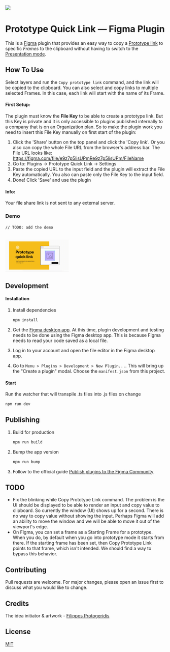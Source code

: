 ![](img/banner.png)

# Prototype Quick Link &mdash; Figma Plugin

This is a [Figma](figma.com) plugin that provides an easy way to
copy a [Prototype link](https://help.figma.com/hc/en-us/articles/360039822654-Share-your-Prototype-with-Others) to specific *Frames* to the clipboard without having to switch to the [Presentation mode](https://help.figma.com/hc/en-us/articles/360040318013-View-Prototypes-with-Presentation-View).



## How To Use

Select layers and run the `Copy prototype link` command, and the link will be copied to the clipboard. You can also select and copy links to multiple selected Frames. In this case, each link will start with the name of its Frame.

#### First Setup:
The plugin must know the **File Key** to be able to create a prototype link. But this Key is private and it is only accessible to plugins published internally to a company that is on an Organization plan. So to make the plugin work you need to insert this File Key manually on first start of the plugin:

1. Click the 'Share' button on the top panel and click the 'Copy link'. Or you also can copy the whole File URL from the browser's address bar. The File URL looks like: https://figma.com/file/e9z7p5lisUPmRe9z7p5lisUPm/FileName
2. Go to: Plugins -> Prototype Quick Link -> Settings
3. Paste the copied URL to the input field and the plugin will extract the File Key automatically. You also can paste only the File Key to the input field.
4. Done! Click 'Save' and use the plugin

#### Info:
Your file share link is not sent to any external server.



### Demo

`// TODO: add the demo`

[<br><img src="img/demo.gif" width="200"/>](img/demo.gif)



## Development

#### Installation

1. Install dependencies

    ```sh
    npm install
    ```

2. Get the [Figma desktop app](https://www.figma.com/downloads/). At this time, plugin development and testing needs to be done using the Figma desktop app. This is because Figma needs to read your code saved as a local file.

3. Log in to your account and open the file editor in the Figma desktop app.

4. Go to `Menu > Plugins > Development > New Plugin...`. This will bring up the "Create a plugin" modal. Choose the `manifest.json` from this project.


#### Start

Run the watcher that will transpile .ts files into .js files on change
```sh
npm run dev
```


## Publishing

1. Build for production

    ```sh
    npm run build
    ```

2. Bump the app version

    ```sh
    npm run bump
    ```

3. Follow to the official guide [Publish plugins to the Figma Community](https://help.figma.com/hc/en-us/articles/360042293394-Publish-plugins-to-the-Figma-Community#Submit_your_plugin)



## TODO
- Fix the blinking while Copy Prototype Link command.
The problem is the UI should be displayed to be able to render an input and
copy value to clipboard. So currently the window (UI) shows up for a second.
There is no way to copy value without showing the input. Perhaps Figma will
add an ability to move the window and we will be able to move it out of the
viewport's edge.
- On Figma, you can set a frame as a Starting Frame for a
prototype. When you do, by default when you go into prototype mode
it starts from there. If the starting frame has been set, then
Copy Prototype Link points to that frame, which isn't intended.
We should find a way to bypass this behavior.


## Contributing
Pull requests are welcome. For major changes, please open an issue first to discuss what you would like to change.



## Credits
The idea initiator & artwork - [Filippos Protogeridis](https://www.protogeridis.com)



## License
[MIT](LICENSE)
